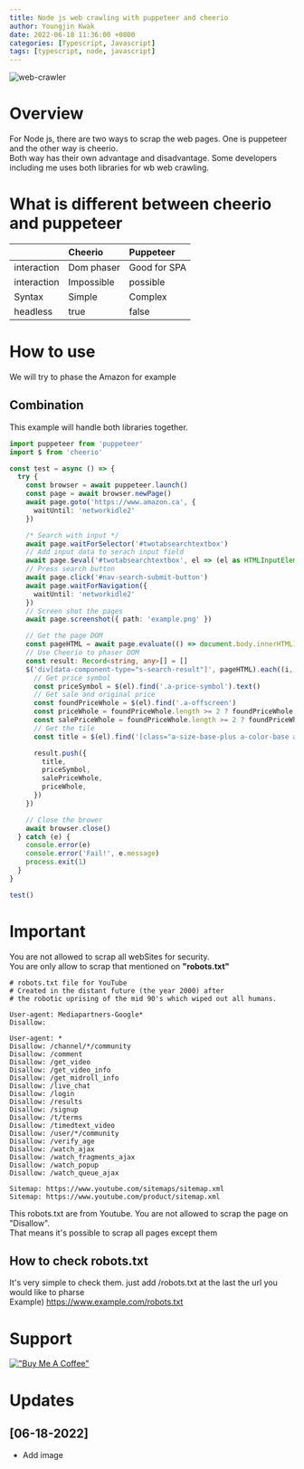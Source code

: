 ```yaml
---
title: Node js web crawling with puppeteer and cheerio
author: Youngjin Kwak
date: 2022-06-18 11:36:00 +0800
categories: [Typescript, Javascript]
tags: [typescript, node, javascript]
---
```

![web-crawler](https://cdn-icons-png.flaticon.com/512/531/531270.png)


# Overview
For Node js, there are two ways to scrap the web pages. One is puppeteer and the other way is cheerio. <br>
Both way has their own advantage and disadvantage. Some developers including me uses both libraries for wb web crawling.

# What is different between cheerio and puppeteer
|             | Cheerio    | Puppeteer    |
|:------------|:-----------|:-------------|
| interaction | Dom phaser | Good for SPA |
| interaction | Impossible | possible     |
| Syntax      | Simple     | Complex      |
| headless    | true       | false        |

# How to use
We will try to phase the Amazon for example
<br>

[//]: # (# Cheerio)

[//]: # (# Puppeteer)

## Combination
This example will handle both libraries together.

```typescript
import puppeteer from 'puppeteer'
import $ from 'cheerio'

const test = async () => {
  try {
    const browser = await puppeteer.launch()
    const page = await browser.newPage()
    await page.goto('https://www.amazon.ca', {
      waitUntil: 'networkidle2'
    })

    /* Search with input */
    await page.waitForSelector('#twotabsearchtextbox')
    // Add input data to serach input field
    await page.$eval('#twotabsearchtextbox', el => (el as HTMLInputElement).value = 'silent red switches')
    // Press search button
    await page.click('#nav-search-submit-button')
    await page.waitForNavigation({
      waitUntil: 'networkidle2'
    })
    // Screen shot the pages
    await page.screenshot({ path: 'example.png' })

    // Get the page DOM
    const pageHTML = await page.evaluate(() => document.body.innerHTML)
    // Use Cheerio to phaser DOM
    const result: Record<string, any>[] = []
    $('div[data-component-type="s-search-result"]', pageHTML).each((i, el) => {
      // Get price symbol
      const priceSymbol = $(el).find('.a-price-symbol').text()
      // Get sale and original price
      const foundPriceWhole = $(el).find('.a-offscreen')
      const priceWhole = foundPriceWhole.length >= 2 ? foundPriceWhole.last().text() : ''
      const salePriceWhole = foundPriceWhole.length >= 2 ? foundPriceWhole.first().text() : foundPriceWhole.text()
      // Get the tile
      const title = $(el).find('[class="a-size-base-plus a-color-base a-text-normal"]').text()

      result.push({
        title,
        priceSymbol,
        salePriceWhole,
        priceWhole,
      })
    })

    // Close the brower
    await browser.close()
  } catch (e) {
    console.error(e)
    console.error('Fail!', e.message)
    process.exit(1)
  }
}

test()
```

# Important
You are not allowed to scrap all webSites for security. <br>
You are only allow to scrap that mentioned on **"robots.txt"**

```
# robots.txt file for YouTube
# Created in the distant future (the year 2000) after
# the robotic uprising of the mid 90's which wiped out all humans.

User-agent: Mediapartners-Google*
Disallow:

User-agent: *
Disallow: /channel/*/community
Disallow: /comment
Disallow: /get_video
Disallow: /get_video_info
Disallow: /get_midroll_info
Disallow: /live_chat
Disallow: /login
Disallow: /results
Disallow: /signup
Disallow: /t/terms
Disallow: /timedtext_video
Disallow: /user/*/community
Disallow: /verify_age
Disallow: /watch_ajax
Disallow: /watch_fragments_ajax
Disallow: /watch_popup
Disallow: /watch_queue_ajax

Sitemap: https://www.youtube.com/sitemaps/sitemap.xml
Sitemap: https://www.youtube.com/product/sitemap.xml
```
This robots.txt are from Youtube. You are not allowed to scrap the page on "Disallow". <br>
That means it's possible to scrap all pages except them

## How to check robots.txt
It's very simple to check them. just add /robots.txt at the last the url you would like to pharse<br>
Example) https://www.example.com/robots.txt

# Support
[!["Buy Me A Coffee"](https://www.buymeacoffee.com/assets/img/custom_images/orange_img.png)](https://www.buymeacoffee.com/youngjinkwak)

# Updates
## [06-18-2022]
- Add image
